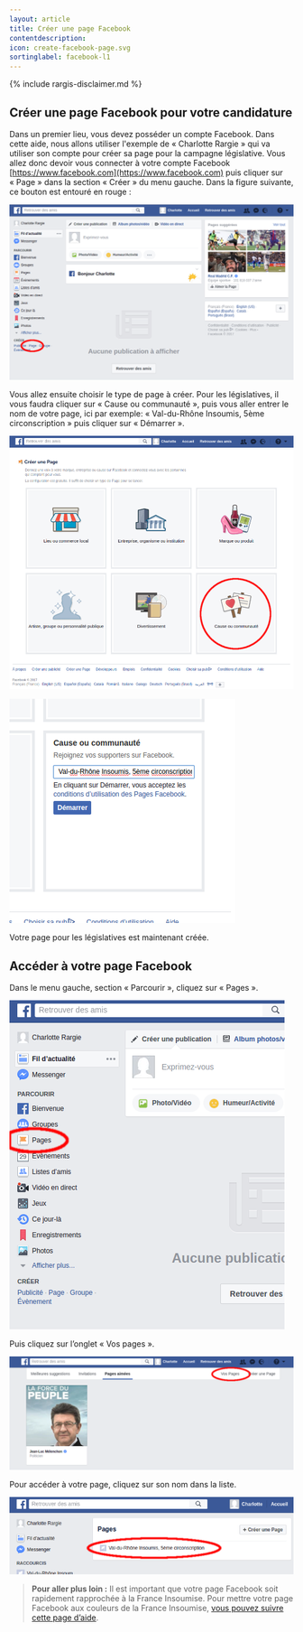 ```yaml
---
layout: article
title: Créer une page Facebook
contentdescription:
icon: create-facebook-page.svg
sortinglabel: facebook-l1
---
```


{% include rargis-disclaimer.md %}

## Créer une page Facebook pour votre candidature

Dans un premier lieu, vous devez posséder un compte Facebook. Dans cette aide, nous allons utiliser l'exemple de « Charlotte Rargie » qui va utiliser son compte pour créer sa page pour la campagne législative.
Vous allez donc devoir vous connecter à votre compte Facebook [https://www.facebook.com](https://www.facebook.com) puis cliquer sur « Page » dans la section « Créer » du menu gauche. Dans la figure suivante, ce bouton est entouré en rouge :

![Le lien « Page » se trouve en bas de la colonne de gauche de Facebook](/assets/images/screenshots/facebook-1.png)

Vous allez ensuite choisir le type de page à créer. Pour les législatives, il vous faudra cliquer sur « Cause ou communauté », puis vous aller entrer le nom de votre page, ici par exemple: « Val-du-Rhône Insoumis, 5ème circonscription » puis cliquer sur « Démarrer ».

![Page de choix de type de page Facebook. « Cause ou communauté » est le dernier choix de la liste](/assets/images/screenshots/facebook-2.png)

![Edition du nom de la page Facebook](/assets/images/screenshots/facebook-3.png)

Votre page pour les législatives est maintenant créée.

## Accéder à votre page Facebook

Dans le menu gauche, section « Parcourir », cliquez sur « Pages ».

![Lien « Page » dans le menu de gauche](/assets/images/screenshots/facebook-4.png)

Puis cliquez sur l’onglet « Vos pages ».

![Onglet « Vos pages » dans la barre de navigation horizontale en haut de page](/assets/images/screenshots/facebook-5.png)

Pour accéder à votre page, cliquez sur son nom dans la liste.

![Liste de vos pages Facebook](/assets/images/screenshots/facebook-6.png)

>**Pour aller plus loin :**
>Il est important que votre page Facebook soit rapidement rapprochée à la France Insoumise. Pour mettre votre page Facebook aux couleurs de la France Insoumise, [vous pouvez suivre cette page d’aide](/reseauxsociaux/facebook-theme).
